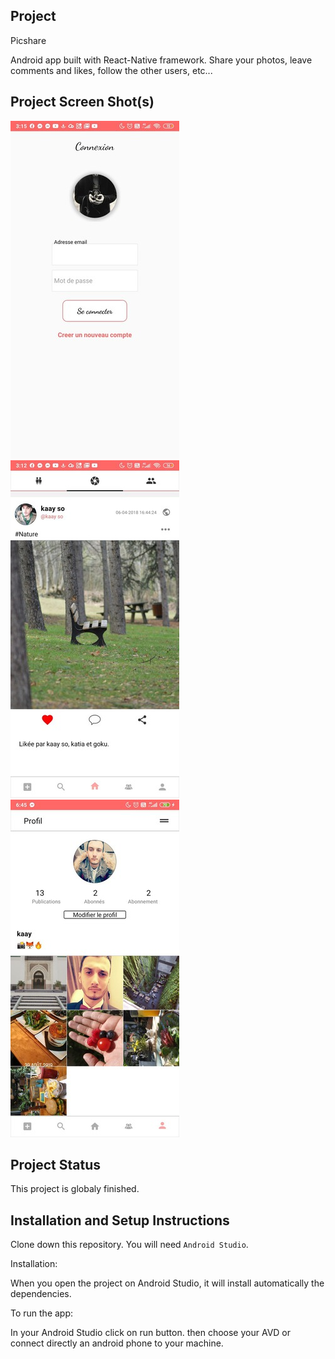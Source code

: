 ## Project

Picshare

Android app built with React-Native framework. Share your photos, leave comments and likes, follow the other users, etc...

## Project Screen Shot(s)

![](app/src/main/res/screenShots/picshare0.jpg?raw=true)
![](app/src/main/res/screenShots/picshare1.jpg?raw=true)
![](app/src/main/res/screenShots/picshare2.jpg?raw=true)

## Project Status

This project is globaly finished.

## Installation and Setup Instructions

Clone down this repository. You will need `Android Studio`.

Installation:

When you open the project on Android Studio, it will install automatically the dependencies.

To run the app:

In your Android Studio click on run button. then choose your AVD or connect directly an android phone to your machine.
